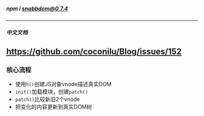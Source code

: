 ##### npm i snabbdom@0.7.4
---
##### 中文文档
https://github.com/coconilu/Blog/issues/152
---
### 核心流程
- 使用`h()`创建JS对象vnode描述真实DOM
- `init()`加载模块，创建`patch()`
- `patch()`比较新旧2个vnode
- 把变化的内容更新到真实DOM树